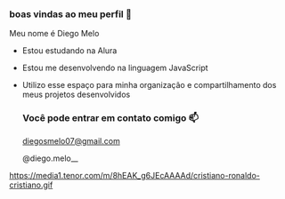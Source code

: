 


### boas vindas ao meu perfil 🤎

Meu nome é Diego Melo 

- Estou estudando na Alura
- Estou me desenvolvendo na linguagem JavaScript
- Utilizo esse espaço para minha organização e compartilhamento dos meus projetos desenvolvidos

  ### Você pode entrar em contato comigo 📫
  diegosmelo07@gmail.com
  
  @diego.melo__
  
https://media1.tenor.com/m/8hEAK_g6JEcAAAAd/cristiano-ronaldo-cristiano.gif
